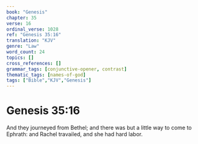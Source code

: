 ```yaml
---
book: "Genesis"
chapter: 35
verse: 16
ordinal_verse: 1028
ref: "Genesis 35:16"
translation: "KJV"
genre: "Law"
word_count: 24
topics: []
cross_references: []
grammar_tags: [conjunctive-opener, contrast]
thematic_tags: [names-of-god]
tags: ["Bible","KJV","Genesis"]
---
```


# Genesis 35:16

And they journeyed from Bethel; and there was but a little way to come to Ephrath: and Rachel travailed, and she had hard labor.
